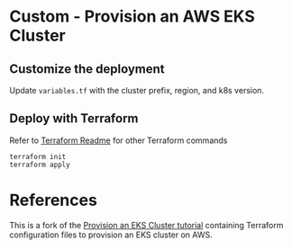 # Custom - Provision an AWS EKS Cluster


## Customize the deployment

Update `variables.tf` with the cluster prefix, region, and k8s version.

## Deploy with Terraform

Refer to [Terraform Readme](../README.md) for other Terraform commands
```
terraform init
terraform apply
```

# References

This is a fork of the [Provision an EKS Cluster tutorial](https://developer.hashicorp.com/terraform/tutorials/kubernetes/eks) containing
Terraform configuration files to provision an EKS cluster on AWS.
